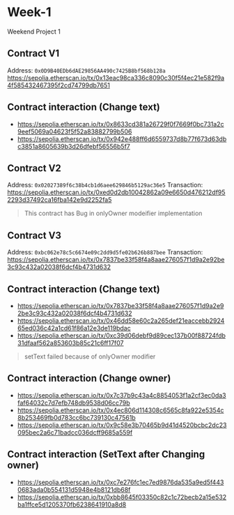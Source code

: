 # Week-1
Weekend Project 1


## Contract V1
Address: `0x0D9B40EDb6dAE29856AA490c7425B8bf568b128a`
https://sepolia.etherscan.io/tx/0x13eac98ca336c8090c30f5f4ec21e582f9a4f585432467395f2cd74799db7651

## Contract interaction (Change text)
* https://sepolia.etherscan.io/tx/0x8633cd381a26729f0f7669f0bc731a2c9eef5069a04623f5f52a83882799b506
* https://sepolia.etherscan.io/tx/0x942e488ff6d6559737d8b77f673d63dbc3851a8605639b3d26dfebf56556b5f7

## Contract V2
Address: `0x02027389f6c38b4cb1d6aee629846b5129ac36e5`
Transaction: https://sepolia.etherscan.io/tx/0xed0d2db10042862a09e6650d476212df952293d37492ca16fba142e9d2252fa5

> This contract has Bug in onlyOwner modeifier implementation

## Contract V3

Address: `0xbc062e78c5c6674e09c2dd9d5fe02b626b887bee`
Transaction: https://sepolia.etherscan.io/tx/0x7837be33f58f4a8aae276057f1d9a2e92be3c93c432a02038f6dcf4b4731d632

## Contract interaction (Change text)

* https://sepolia.etherscan.io/tx/0x7837be33f58f4a8aae276057f1d9a2e92be3c93c432a02038f6dcf4b4731d632
* https://sepolia.etherscan.io/tx/0x46dd58e60c2a265def21eaccebb292465ed036c42a1cd61f86a12e3de119bdac
* https://sepolia.etherscan.io/tx/0xc39d06debf9d89cec137b00f88724fdb31dfaaf562a853603b85c21c6ff17f07

> setText failed because of onlyOwner modifier

## Contract interaction (Change owner)

* https://sepolia.etherscan.io/tx/0x7c37b9c43a4c8854053f1a2cf3ec0da3faf64032c7d7efb748db9538d06cc79b
* https://sepolia.etherscan.io/tx/0x4ec806d114308c6565c8fa922e5354c8b253469fb0d783cc6bc739130c47561b
* https://sepolia.etherscan.io/tx/0x9c58e3b70465b9d41d4520bcbc2dc23095bec2a6c71badcc036dcff9685a559f


## Contract interaction (SetText after Changing owner)

* https://sepolia.etherscan.io/tx/0xc7e276fc1ec7ed9876da535a9ed5f4430683ada0b554131d5948e4b8121db68f
* https://sepolia.etherscan.io/tx/0xbb8645f03350c82c1c72becb2a15e532ba1ffce5d1205370fb6238641910a8d8
